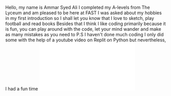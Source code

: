Hello, my name is Ammar Syed Ali
I completed my A-levels from The Lyceum and am pleased to be here at FAST
I was asked about my hobbies in my first introduction so I shall let you know that I love to sketch, play football and read books
Besides that I think I like coding primarily because it is fun, you can play around with the code, let your mind wander and make as many mistakes as you need to
P.S I haven't done much coding
I only did some with the help of a youtube video on Replit on Python but nevertheless, I had a fun time
![My image from when I was in college](file:///C:/Users/lenovo/Downloads/My%20passport%20size%20pic.pdf)
